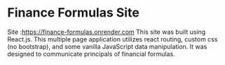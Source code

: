 # Finance Formulas Site
Site :https://finance-formulas.onrender.com
This site was built using React.js. This multiple page application utilizes react routing, custom css (no bootstrap), and some vanilla JavaScript data manipulation. It was designed to communicate principals of financial formulas.  
  


 
